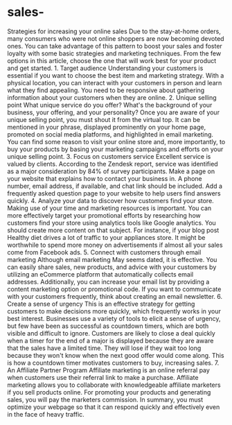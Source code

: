 # sales-
Strategies for increasing your online sales Due to the stay-at-home orders, many consumers who were not online shoppers are now becoming devoted ones. You can take advantage of this pattern to boost your sales and foster loyalty with some basic strategies and marketing techniques. From the few options in this article, choose the one that will work best for your product and get started. 1. Target audience Understanding your customers is essential if you want to choose the best item and marketing strategy. With a physical location, you can interact with your customers in person and learn what they find appealing.  You need to be responsive about gathering information about your customers when they are online. 2. Unique selling point What unique service do you offer? What's the background of your business, your offering, and your personality? Once you are aware of your unique selling point, you must shout it from the virtual top. It can be mentioned in your phrase, displayed prominently on your home page, promoted on social media platforms, and highlighted in email marketing. You can find some reason to visit your online store and, more importantly, to buy your products by basing your marketing campaigns and efforts on your unique selling point.  3. Focus on customers service Excellent service is valued by clients. According to the Zendesk report,  service was identified as a major consideration by 84% of survey participants. Make a page on your website that explains how to contact your business in. A phone number, email address, if available, and chat link should be included. Add a frequently asked question page to your website to help users find answers quickly.  4. Analyze your data to discover how customers find your store. Making use of your time and marketing resources is important. You can more effectively target your promotional efforts by researching how customers find your store using analytics tools like Google analytics. You should create more content on that subject. For instance, if your blog post Healthy diet drives a lot of traffic to your appliances store. It might be worthwhile to spend more money on advertisements if almost all your sales come from Facebook ads.  5. Connect with customers through email marketing Although email marketing May seems dated, it is effective. You can easily share sales, new products, and advice with your customers by utilizing an eCommerce platform that automatically collects email addresses. Additionally, you can increase your email list by providing a content marketing option or promotional code. If you want to communicate with your customers frequently, think about creating an email newsletter.  6. Create a sense of urgency This is an effective strategy for getting customers to make decisions more quickly, which frequently works in your best interest.  Businesses use a variety of tools to elicit a sense of urgency, but few have been as successful as countdown timers, which are both visible and difficult to ignore. Customers are likely to close a deal quickly when a timer for the end of a major is displayed because they are aware that the sales have a limited time. They will lose if they wait too long because they won't know when the next good offer would come along. This is how a countdown timer motivates customers to buy, increasing sales.  7. An Affiliate Partner Program Affiliate marketing is an online referral pay when customers use their referral link to make a purchase.  Affiliate marketing allows you to collaborate with knowledgeable affiliate marketers if you sell products online. For promoting your products and generating sales, you will pay the marketers commission. In summary, you must optimize your webpage so that it can respond quickly and effectively even in the face of heavy traffic. 
